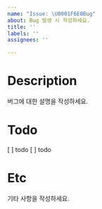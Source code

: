 ```yaml
---
name: "Issue: \U0001F6E0Bug"
about: Bug 발생 시 작성하세요.
title: ''
labels: ''
assignees: ''

---
```


# Description
버그에 대한 설명을 작성하세요.

# Todo
[ ] todo
[ ] todo

# Etc
기타 사항을 작성하세요.
